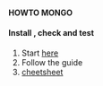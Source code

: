 #### HOWTO MONGO


#### Install , check and test
1. Start [here](https://account.mongodb.com/account/login)
2. Follow the guide
3. [cheetsheet](https://www.mongodb.com/developer/products/mongodb/cheat-sheet/)

